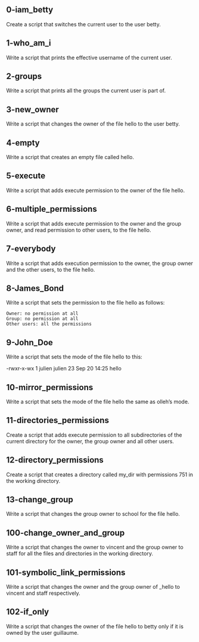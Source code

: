 ## 0-iam_betty
Create a script that switches the current user to the user betty.
## 1-who_am_i
Write a script that prints the effective username of the current user.
## 2-groups
Write a script that prints all the groups the current user is part of.
## 3-new_owner
Write a script that changes the owner of the file hello to the user betty.
## 4-empty
Write a script that creates an empty file called hello.
## 5-execute
Write a script that adds execute permission to the owner of the file hello.
## 6-multiple_permissions
Write a script that adds execute permission to the owner and the group owner, and read permission to other users, to the file hello.
## 7-everybody
Write a script that adds execution permission to the owner, the group owner and the other users, to the file hello.
## 8-James_Bond
Write a script that sets the permission to the file hello as follows:

    Owner: no permission at all
    Group: no permission at all
    Other users: all the permissions
## 9-John_Doe
Write a script that sets the mode of the file hello to this:

-rwxr-x-wx 1 julien julien 23 Sep 20 14:25 hello
## 10-mirror_permissions
Write a script that sets the mode of the file hello the same as olleh’s mode.
## 11-directories_permissions
Create a script that adds execute permission to all subdirectories of the current directory for the owner, the group owner and all other users.
## 12-directory_permissions
Create a script that creates a directory called my_dir with permissions 751 in the working directory.
## 13-change_group
Write a script that changes the group owner to school for the file hello.
## 100-change_owner_and_group
Write a script that changes the owner to vincent and the group owner to staff for all the files and directories in the working directory.
## 101-symbolic_link_permissions
Write a script that changes the owner and the group owner of _hello to vincent and staff respectively.
## 102-if_only
Write a script that changes the owner of the file hello to betty only if it is owned by the user guillaume.
